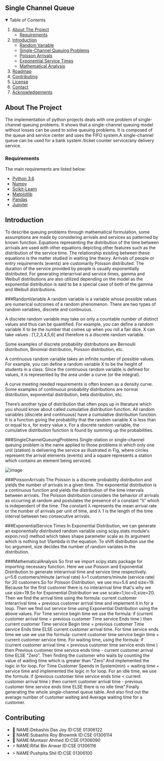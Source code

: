 ## Single Channel Queue


<!-- TABLE OF CONTENTS -->
<details open="open">
  <summary>Table of Contents</summary>
  <ol>
    <li>
      <a href="#about-the-project">About The Project</a>
      <ul>
        <li><a href="#Requirements">Requirements</a></li>
      </ul>
    </li>
    <li>
      <a href="#Introduction">Introduction</a>
      <ul>
        <li><a href="#RandomVariable">Random Variable</a></li>
        <li><a href="#SingleChannelQueuingProblems">Single-Channel Queuing Problems</a></li>
        <li><a href="#PoissonArrivals">Poisson Arrivals</a></li>
        <li><a href="#ExponentialServiceTimes">Exponential Service Times</a></li>
        <li><a href="#MathematicalAnalysis">Mathematical Analysis</a></li>
     </ul>
    </li>
    <li><a href="#roadmap">Roadmap</a></li>
    <li><a href="#contributing">Contributing</a></li>
    <li><a href="#license">License</a></li>
    <li><a href="#contact">Contact</a></li>
    <li><a href="#acknowledgements">Acknowledgements</a></li>
  </ol>
</details>

<!-- ABOUT THE PROJECT -->
## About The Project
The implementation of python projects deals with one problem of single-channel queuing problems. It shows that a single-channel queuing model without losses can be used to solve queuing problems. It is composed of the queue and service center and uses the FIFO system.A single-channel queue can be used for a bank system /ticket counter service/any delivery service.

### Requirements
The main requirements are listed below:
* [Python 3.6](https://www.python.org/)
* [Numpy](https://numpy.org/)
* [Scikit-Learn](https://scikit-learn.org/stable/)
* [Matplotlib](https://matplotlib.org/)
* [Pandas](https://pandas.pydata.org/)
* [Jupyter](https://jupyter.org/)

<!-- Introduction -->
## Introduction
To describe queuing problems through mathematical formulation, some assumptions are made by considering arrivals and services as patterned by known function. Equations representing the distribution of the time between arrivals are used with other equations depicting other features such as the distribution of the service time. The relationship existing between these equations is the matter studied in waiting line theory. Arrivals of people or entry requirements (events) are customarily Poisson distributed. The duration of the service provided by people is usually exponentially distributed. For generating interarrival and service times, gamma and Weibull distributions are also utilized depending on the model as the exponential distribution is said to be a special case of
both of the gamma and Weibull distributions.


###RandomVariable
A random variable is a variable whose possible values are numerical outcomes of a random phenomenon. There are two types of random variables, discrete and continuous.

A discrete random variable may take on only a countable number of distinct values and thus can be quantified. For example, you can define a random variable X to be the number that comes up when you roll a fair dice. X can take values : [1,2,3,4,5,6] and therefore is a discrete random variable.

Some examples of discrete probability distributions are Bernoulli distribution, Binomial distribution, Poisson distribution, etc.

A continuous random variable takes an infinite number of possible values. For example, you can define a random variable X to be the height of students in a class. Since the continuous random variable is defined for values, it is represented by the area under a curve (or the integral).


A curve meeting needed requirements is often known as a density curve. Some examples of continuous probability distributions are normal distribution, exponential distribution, beta distribution, etc.

There’s another type of distribution that often pops up in literature which you should know about called cumulative distribution function. All random variables (discrete and continuous) have a cumulative distribution function. It is a function giving the probability that the random variable X is less than or equal to x, for every value x. For a discrete random variable, the cumulative distribution function is found by summing up the probabilities.

###SingleChannelQueuingProblems
Single-station or single-channel queuing problem is the name applied to those problems in which only one unit (station) is delivering the service as illustrated in Fig, where circles represent the arrival elements (events) and a square represents a station which contains an element being serviced.



![image](https://user-images.githubusercontent.com/79735184/112728527-f3c79b80-8f51-11eb-9e06-38352dbb290f.png)

###PoissonArrivals
The Poisson is a discrete probability distribution and yields the number of arrivals in a given time. The exponential distribution is a continuous function and yields the distribution of the time intervals between arrivals. The Poisson distribution considers the behavior of arrivals as occurring at random and postulates the presence of a constant “λ” which is independent of the time. The constant λ represents the mean arrival rate or the number of arrivals per unit of time, and λ 1 is the length of the time interval between two consecutive arrivals. 

###ExponentialService Times
In Exponential Distribution, we can generate an exponentially distributed random variable using scipy.stats module's expon.rvs() method which takes shape parameter scale as its argument which is nothing but 1/lambda in the equation. To shift distribution use the loc argument, size decides the number of random variates in the distribution.



###MathematicalAnalysis
So first we import scipy.stats package for importing necessary function.
Here we use Poisson and Exponential Distribution to generate interarrival time and service time respectively.
µ=5.6 customers/minute (arrival rate) λ=1 customers/minute (service rate) for 20 customers.So for Poisson Distribution, we use mu=5.6 and size=19. Because for the first customer there is no interarrival time that's why we use size=19.So for Exponential Distribution we use scale=1,loc=0,size=20.
Then we find the arrival time using the formula: current customer interarrival time + previous customer arrival time and implement it in for a loop. Then we find out service time using Exponential Distribution using the above values. For Time service begin time we use the formula: if (current customer arrival time < previous customer Time service Ends time ) then current customer Time service Begin time = previous customer Time service Ends time ELSE current customer arrival time.
For time service ends time we use we use the formula: current customer time service begin time + current customer service time.
For waiting time, using the formula: if (current customer arrival time < previous customer time service ends time ) then Previous customer time service ends time - current customer arrival time ELSE "Zero".
Then finding the customer who waits by counting the value of waiting time which is greater than "Zero".And implemented the logic in for loop.
For Time Customer Spends in System(min) = waiting time + service time and implemented the logic in for loop. For an idle time, we use the formula: if (previous customer time service ends time < current customer arrival time ) then current customer arrival time - previous customer time service ends time ELSE there is no idle time".Finally generating the whole single-channel queue table. And also find out the average number of customer waiting and Average waiting time for a customer.




<!-- CONTRIBUTING -->
## Contributing

- 🔭 NAME:Debashis Das Joy      ID:CSE 01306122
- 👯 NAME:Subashis Roy Bhowmik  ID:CSE 01306114
- 🥅 NAME:Muntasir Ahmed        ID:CSE 01306090
- ⚡ NAME:Rifat Bin Anwar       ID:CSE 01306116
- ⚡ NAME:Pushpita Shil         ID:CSE 01306100


